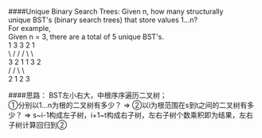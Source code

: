 ####Unique Binary Search Trees:
Given n, how many structurally unique BST's (binary search trees) that store values 1...n?  
For example,  
Given n = 3, there are a total of 5 unique BST's.  
   1         3     3      2      1  
    \       /     /      / \      \  
     3     2     1      1   3      2  
    /     /       \                 \  
   2     1         2                 3  

####思路：
BST左小右大，中根序序遍历二叉树；  
①分别以1…n为根的二叉树有多少？ => ②以i为根范围在s到t之间的二叉树有多少？ => s~i-1构成左子树，i+1~t构成右子树，左右子树个数乘积即为结果，左右子树计算回归到②
